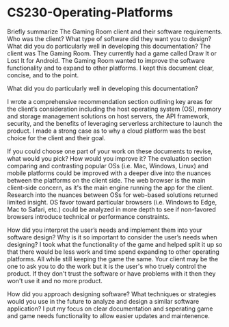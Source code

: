 # CS230-Operating-Platforms

Briefly summarize The Gaming Room client and their software requirements. Who was the client? What type of software did they want you to design? What did you do particularly well in developing this documentation?
The client was The Gaming Room. They currently had a game called Draw It or Lost It for Android. The Gaming Room wanted to improve the software functionality and to expand to other platforms. I kept this document clear, concise, and to the point.

What did you do particularly well in developing this documentation?

I wrote a comprehensive recommendation section outlining key areas for the client’s consideration including the host operating system (OS), memory and storage management solutions on host servers, the API framework, security, and the benefits of leveraging serverless architecture to launch the product. I made a strong case as to why a cloud platform was the best choice for the client and their goal.

If you could choose one part of your work on these documents to revise, what would you pick? How would you improve it?
The evaluation section comparing and contrasting popular OSs (i.e. Mac, Windows, Linux) and mobile platforms could be improved with a deeper dive into the nuances between the platforms on the client side. The web browser is the main client-side concern, as it's the main engine running the app for the client. Research into the nuances between OSs for web-based solutions returned limited insight. OS favor toward particular browsers (i.e. Windows to Edge, Mac to Safari, etc.) could be analyzed in more depth to see if non-favored browsers introduce technical or performance constraints.

How did you interpret the user’s needs and implement them into your software design? Why is it so important to consider the user’s needs when designing?
I took what the functionality of the game and helped split it up so that there would be less work and time spend expanding to other operating platforms. All while still keeping the game the same. Your client may be the one to ask you to do the work but it is the user's who truely control the product. If they don't trust the software or have problems with it then they won't use it and no more product.

How did you approach designing software? What techniques or strategies would you use in the future to analyze and design a similar software application?
I put my focus on clear documentation and seperating game and game needs functionality to allow easier updates and maintenence.
